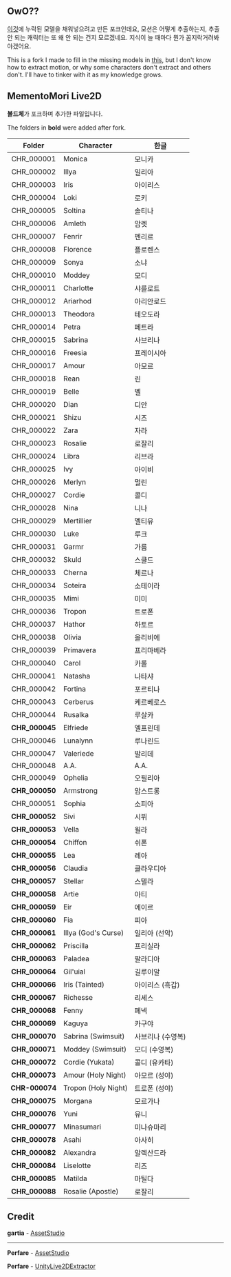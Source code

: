 ## OwO??
[이것](https://github.com/SerenityS/memo_live2d)에 누락된 모델을 채워넣으려고 만든 포크인데요, 모션은 어떻게 추출하는지, 추출 안 되는 캐릭터는 또 왜 안 되는 건지 모르겠네요. 지식이 늘 때마다 뭔가 꼼지락거려봐야겠어요.

This is a fork I made to fill in the missing models in [this](https://github.com/SerenityS/memo_live2d), but I don't know how to extract motion, or why some characters don't extract and others don't. I'll have to tinker with it as my knowledge grows.

## MementoMori Live2D
**볼드체**가 포크하며 추가한 파일입니다.

The folders in **bold** were added after fork.

|Folder|Character|한글|
|:---:|---|---|
|CHR_000001|Monica|모니카|
|CHR_000002|Illya|일리아|
|CHR_000003|Iris|아이리스|
|CHR_000004|Loki|로키|
|CHR_000005|Soltina|솔티나|
|CHR_000006|Amleth|암렛|
|CHR_000007|Fenrir|펜리르|
|CHR_000008|Florence|플로렌스|
|CHR_000009|Sonya|소냐|
|CHR_000010|Moddey|모디|
|CHR_000011|Charlotte|샤를로트|
|CHR_000012|Ariarhod|아리안로드|
|CHR_000013|Theodora|테오도라|
|CHR_000014|Petra|페트라|
|CHR_000015|Sabrina|사브리나|
|CHR_000016|Freesia|프레이시아|
|CHR_000017|Amour|아모르|
|CHR_000018|Rean|린|
|CHR_000019|Belle|벨|
|CHR_000020|Dian|디안|
|CHR_000021|Shizu|시즈|
|CHR_000022|Zara|자라|
|CHR_000023|Rosalie|로잘리|
|CHR_000024|Libra|리브라|
|CHR_000025|Ivy|아이비|
|CHR_000026|Merlyn|멀린|
|CHR_000027|Cordie|콜디|
|CHR_000028|Nina|니나|
|CHR_000029|Mertillier|멜티유|
|CHR_000030|Luke|루크|
|CHR_000031|Garmr|가름|
|CHR_000032|Skuld|스쿨드|
|CHR_000033|Cherna|체르나|
|CHR_000034|Soteira|소테이라|
|CHR_000035|Mimi|미미|
|CHR_000036|Tropon|트로폰|
|CHR_000037|Hathor|하토르|
|CHR_000038|Olivia|올리비에|
|CHR_000039|Primavera|프리마베라|
|CHR_000040|Carol|카롤|
|CHR_000041|Natasha|나타샤|
|CHR_000042|Fortina|포르티나|
|CHR_000043|Cerberus|케르베로스|
|CHR_000044|Rusalka|루살카|
|**CHR_000045**|Elfriede|엘프린데|
|CHR_000046|Lunalynn|루나린드|
|CHR_000047|Valeriede|발리데|
|CHR_000048|A.A.|A.A.|
|CHR_000049|Ophelia|오필리아|
|**CHR_000050**|Armstrong|암스트롱|
|CHR_000051|Sophia|소피아|
|**CHR_000052**|Sivi|시뷔|
|**CHR_000053**|Vella|윌라|
|**CHR_000054**|Chiffon|쉬폰|
|**CHR_000055**|Lea|레아|
|**CHR_000056**|Claudia|클라우디아|
|**CHR_000057**|Stellar|스텔라|
|**CHR_000058**|Artie|아티|
|**CHR_000059**|Eir|에이르|
|**CHR_000060**|Fia|피아|
|**CHR_000061**|Illya (God's Curse)|일리아 (선악)|
|**CHR_000062**|Priscilla|프리실라|
|**CHR_000063**|Paladea|팔라디아|
|**CHR_000064**|Gil'uial|길루이알|
|**CHR_000066**|Iris  (Tainted)|아이리스 (흑갑)|
|**CHR_000067**|Richesse|리세스|
|**CHR_000068**|Fenny|페넥|
|**CHR_000069**|Kaguya|카구야|
|**CHR_000070**|Sabrina (Swimsuit)|사브리나 (수영복)|
|**CHR_000071**|Moddey (Swimsuit)|모디 (수영복)|
|**CHR_000072**|Cordie (Yukata)|콜디 (유카타)|
|**CHR_000073**|Amour (Holy Night)|아모르 (성야)|
|**CHR-000074**|Tropon (Holy Night)|트로폰 (성야)|
|**CHR_000075**|Morgana|모르가나|
|**CHR_000076**|Yuni|유니|
|**CHR_000077**|Minasumari|미나슈마리|
|**CHR_000078**|Asahi|아사히|
|**CHR_000082**|Alexandra|알렉산드라|
|**CHR_000084**|Liselotte|리즈|
|**CHR_000085**|Matilda|마틸다|
|**CHR_000088**|Rosalie (Apostle)|로잘리|

## Credit
**gartia** - [AssetStudio](https://github.com/gartia/AssetStudio-splitbundle)

---

**Perfare** - [AssetStudio](https://github.com/Perfare/AssetStudio)

**Perfare** - [UnityLive2DExtractor](https://github.com/Perfare/UnityLive2DExtractor)
